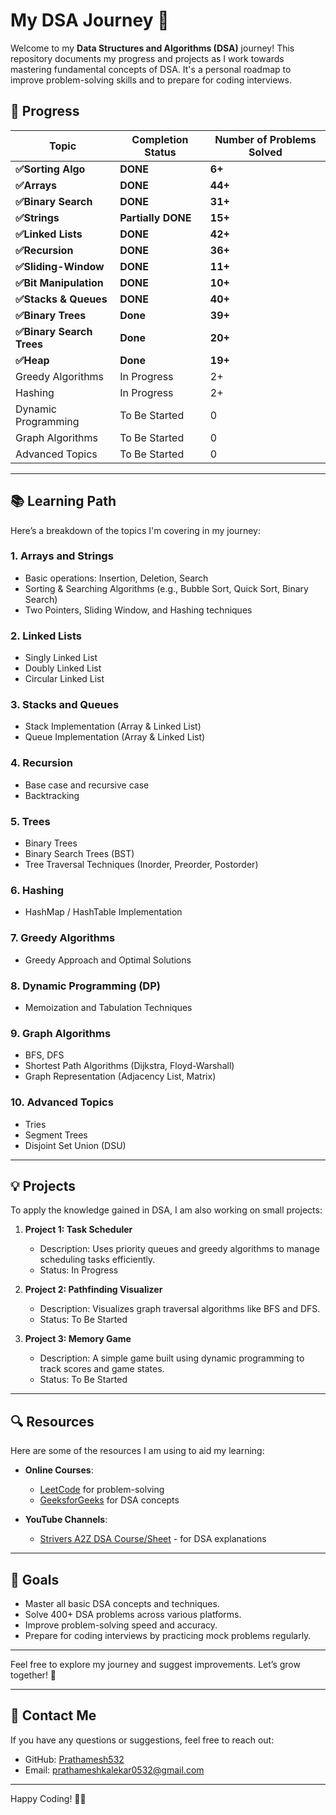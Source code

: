 # My DSA Journey 🚀

Welcome to my **Data Structures and Algorithms (DSA)** journey! This repository documents my progress and projects as I work towards mastering fundamental concepts of DSA. It's a personal roadmap to improve problem-solving skills and to prepare for coding interviews.

## 🚧 Progress

| Topic                     | Completion Status  | Number of Problems Solved |
| ------------------------- | ------------------ | ------------------------- |
| **✅Sorting Algo**        | **DONE**           | **6+**                    |
| **✅Arrays**              | **DONE**           | **44+**                   |
| **✅Binary Search**       | **DONE**           | **31+**                   |
| **✅Strings**             | **Partially DONE** | **15+**                   |
| **✅Linked Lists**        | **DONE**           | **42+**                   |
| **✅Recursion**           | **DONE**           | **36+**                   |
| **✅Sliding-Window**      | **DONE**           | **11+**                   |
| **✅Bit Manipulation**    | **DONE**           | **10+**                   |
| **✅Stacks & Queues**     | **DONE**           | **40+**                   |
| **✅Binary Trees**        | **Done**           | **39+**                   |
| **✅Binary Search Trees** | **Done**           | **20+**                   |
| **✅Heap**                | **Done**           | **19+**                   |
| Greedy Algorithms         | In Progress        | 2+                        |
| Hashing                   | In Progress        | 2+                        |
| Dynamic Programming       | To Be Started      | 0                         |
| Graph Algorithms          | To Be Started      | 0                         |
| Advanced Topics           | To Be Started      | 0                         |

---

## 📚 Learning Path

Here’s a breakdown of the topics I'm covering in my journey:

### 1. **Arrays and Strings**

-   Basic operations: Insertion, Deletion, Search
-   Sorting & Searching Algorithms (e.g., Bubble Sort, Quick Sort, Binary Search)
-   Two Pointers, Sliding Window, and Hashing techniques

### 2. **Linked Lists**

-   Singly Linked List
-   Doubly Linked List
-   Circular Linked List

### 3. **Stacks and Queues**

-   Stack Implementation (Array & Linked List)
-   Queue Implementation (Array & Linked List)

### 4. **Recursion**

-   Base case and recursive case
-   Backtracking

### 5. **Trees**

-   Binary Trees
-   Binary Search Trees (BST)
-   Tree Traversal Techniques (Inorder, Preorder, Postorder)

### 6. **Hashing**

-   HashMap / HashTable Implementation

### 7. **Greedy Algorithms**

-   Greedy Approach and Optimal Solutions

### 8. **Dynamic Programming (DP)**

-   Memoization and Tabulation Techniques

### 9. **Graph Algorithms**

-   BFS, DFS
-   Shortest Path Algorithms (Dijkstra, Floyd-Warshall)
-   Graph Representation (Adjacency List, Matrix)

### 10. **Advanced Topics**

-   Tries
-   Segment Trees
-   Disjoint Set Union (DSU)

---

## 💡 Projects

To apply the knowledge gained in DSA, I am also working on small projects:

1. **Project 1: Task Scheduler**

    - Description: Uses priority queues and greedy algorithms to manage scheduling tasks efficiently.
    - Status: In Progress

2. **Project 2: Pathfinding Visualizer**

    - Description: Visualizes graph traversal algorithms like BFS and DFS.
    - Status: To Be Started

3. **Project 3: Memory Game**
    - Description: A simple game built using dynamic programming to track scores and game states.
    - Status: To Be Started

---

## 🔍 Resources

Here are some of the resources I am using to aid my learning:

-   **Online Courses**:

    -   [LeetCode](https://leetcode.com) for problem-solving
    -   [GeeksforGeeks](https://geeksforgeeks.org) for DSA concepts

-   **YouTube Channels**:
    -   [Strivers A2Z DSA Course/Sheet](https://www.youtube.com/@takeUforward) - for DSA explanations

---

## 🎯 Goals

-   Master all basic DSA concepts and techniques.
-   Solve 400+ DSA problems across various platforms.
-   Improve problem-solving speed and accuracy.
-   Prepare for coding interviews by practicing mock problems regularly.

---

Feel free to explore my journey and suggest improvements. Let’s grow together! 💪

---

## 🚀 Contact Me

If you have any questions or suggestions, feel free to reach out:

-   GitHub: [Prathamesh532](https://github.com/Prathamesh532)
-   Email: prathameshkalekar0532@gmail.com

---

Happy Coding! 👨‍💻

